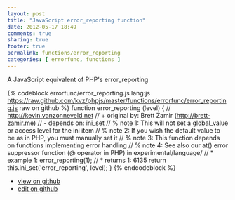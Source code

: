```yaml
---
layout: post
title: "JavaScript error_reporting function"
date: 2012-05-17 18:49
comments: true
sharing: true
footer: true
permalink: functions/error_reporting
categories: [ errorfunc, functions ]
---
```

A JavaScript equivalent of PHP's error_reporting
<!-- more -->
{% codeblock errorfunc/error_reporting.js lang:js https://raw.github.com/kvz/phpjs/master/functions/errorfunc/error_reporting.js raw on github %}
function error_reporting (level) {
    // http://kevin.vanzonneveld.net
    // +   original by: Brett Zamir (http://brett-zamir.me)
    // -    depends on: ini_set
    // %        note 1: This will not set a global_value or access level for the ini item
    // %        note 2: If you wish the default value to be as in PHP, you must manually set it
    // %        note 3: This function depends on functions implementing error handling
    // %        note 4: See also our at() error suppressor function (@ operator in PHP) in experimental/language/
    // *     example 1: error_reporting(1);
    // *     returns 1: 6135
    return this.ini_set('error_reporting', level);
}
{% endcodeblock %}
<ul>
 <li><a href="https://github.com/kvz/phpjs/blob/master/functions/errorfunc/error_reporting.js">view on github</a></li>
 <li><a href="https://github.com/kvz/phpjs/edit/master/functions/errorfunc/error_reporting.js">edit on github</a></li>
</ul>
